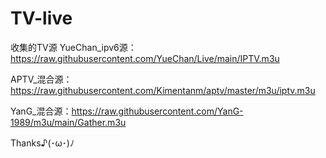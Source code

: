 # TV-live
收集的TV源
YueChan_ipv6源：https://raw.githubusercontent.com/YueChan/Live/main/IPTV.m3u

APTV_混合源：https://raw.githubusercontent.com/Kimentanm/aptv/master/m3u/iptv.m3u

YanG_混合源：https://raw.githubusercontent.com/YanG-1989/m3u/main/Gather.m3u

Thanks♪(･ω･)ﾉ
